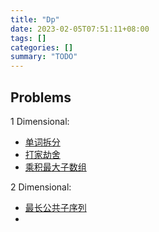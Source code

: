 ```yaml
---
title: "Dp"
date: 2023-02-05T07:51:11+08:00
tags: []
categories: []
summary: "TODO"
---
```


## Problems

1 Dimensional:

* [单词拆分](https://leetcode.cn/problems/word-break/)
* [打家劫舍](https://leetcode.cn/problems/house-robber/)
* [乘积最大子数组](https://leetcode.cn/problems/maximum-product-subarray/)

2 Dimensional:

* [最长公共子序列](https://leetcode.cn/problems/longest-common-subsequence/)
* 